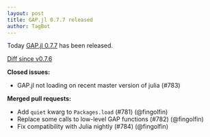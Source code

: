 ```yaml
---
layout: post
title: GAP.jl 0.7.7 released
author: TagBot
---
```


Today [GAP.jl 0.7.7](https://github.com/oscar-system/GAP.jl/releases/tag/v0.7.7) has
been released.

[Diff since v0.7.6](https://github.com/oscar-system/GAP.jl/compare/v0.7.6...v0.7.7)


**Closed issues:**
- GAP.jl not loading on recent master version of julia (#783)

**Merged pull requests:**
- Add `quiet` kwarg to `Packages.load` (#781) (@fingolfin)
- Replace some calls to low-level GAP functions (#782) (@fingolfin)
- Fix compatibility with Julia nightly (#784) (@fingolfin)
